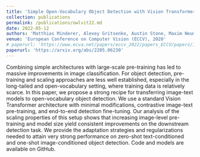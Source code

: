```yaml
---
title: 'Simple Open-Vocabulary Object Detection with Vision Transformers'
collection: publications
permalink: /publications/owlvit22.md
date: 2022-05-12
authors: 'Matthias Minderer, Alexey Gritsenko, Austin Stone, Maxim Neumann, Dirk Weissenborn, Alexey Dosovitskiy, Aravindh Mahendran, Anurag Arnab, Mostafa Dehghani, Zhuoran Shen, Xiao Wang, Xiaohua Zhai, Thomas Kipf, Neil Houlsby'
venue: 'European Conference on Computer Vision (ECCV), 2020'
# paperurl: 'https://www.ecva.net/papers/eccv_2022/papers_ECCV/papers/136700714.pdf'
paperurl: 'https://arxiv.org/abs/2205.06230'
---
```


Combining simple architectures with large-scale pre-training has led to massive improvements in image classification. For object detection, pre-training and scaling approaches are less well established, especially in the long-tailed and open-vocabulary setting, where training data is relatively scarce. In this paper, we propose a strong recipe for transferring image-text models to open-vocabulary object detection. We use a standard Vision Transformer architecture with minimal modifications, contrastive image-text pre-training, and end-to-end detection fine-tuning. Our analysis of the scaling properties of this setup shows that increasing image-level pre-training and model size yield consistent improvements on the downstream detection task. We provide the adaptation strategies and regularizations needed to attain very strong performance on zero-shot text-conditioned and one-shot image-conditioned object detection. Code and models are available on GitHub.